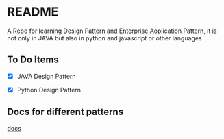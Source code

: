 # README

A Repo for learning Design Pattern and Enterprise Aoplication Pattern, it is not only in JAVA but also in python and  javascript or other languages

## To Do Items

- [X] JAVA Design Pattern
- [X] Python Design Pattern


## Docs for different patterns 
[docs](/docs)
